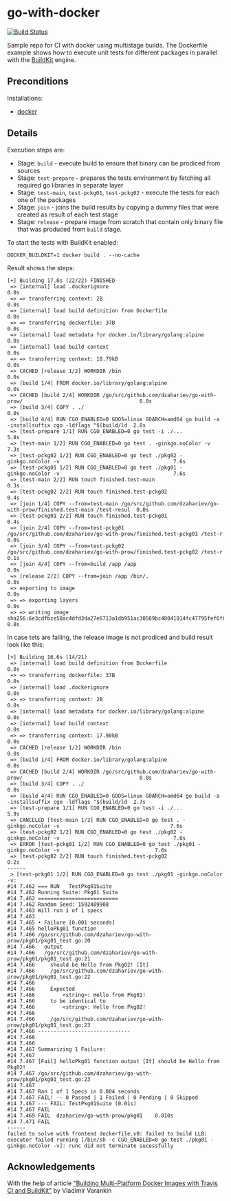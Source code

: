 # go-with-docker

[![Build Status](https://travis-ci.org/dzahariev/go-with-docker.svg?branch=master)](https://travis-ci.org/dzahariev/go-with-docker)

Sample repo for CI with docker using multistage builds. 
The Dockerfile example shows how to execute unit tests for different packages in parallel with the [BuildKit](https://docs.docker.com/develop/develop-images/build_enhancements/) engine.

## Preconditions

Installations:

- [docker](https://docs.docker.com/get-docker/)

## Details

Execution steps are:
 - Stage: `build` - execute build to ensure that binary can be prodiced from sources
 - Stage: `test-prepare` - prepares the tests environment by fetching all required go libraries in separate layer
 - Stage: `test-main`, `test-pckg01`, `test-pckg02` - execute the tests for each one of the packages
 - Stage: `join` - joins the build results by copying a dummy files that were created as result of each test stage
 - Stage: `release` - prepare image from scratch that contain only binary file that was produced from `build` stage.

To start the tests with BuildKit enabled:
```
DOCKER_BUILDKIT=1 docker build . --no-cache
```
Result shows the steps:
```
[+] Building 17.0s (22/22) FINISHED                                                                                 
 => [internal] load .dockerignore                                                                              0.0s
 => => transferring context: 2B                                                                                0.0s
 => [internal] load build definition from Dockerfile                                                           0.0s
 => => transferring dockerfile: 37B                                                                            0.0s
 => [internal] load metadata for docker.io/library/golang:alpine                                               0.0s
 => [internal] load build context                                                                              0.0s
 => => transferring context: 18.79kB                                                                           0.0s
 => CACHED [release 1/2] WORKDIR /bin                                                                          0.0s
 => [build 1/4] FROM docker.io/library/golang:alpine                                                           0.0s
 => CACHED [build 2/4] WORKDIR /go/src/github.com/dzahariev/go-with-prow/                                      0.0s
 => [build 3/4] COPY . ./                                                                                      0.0s
 => [build 4/4] RUN CGO_ENABLED=0 GOOS=linux GOARCH=amd64 go build -a -installsuffix cgo -ldflags "$(build/ld  2.8s
 => [test-prepare 1/1] RUN CGO_ENABLED=0 go test -i ./...                                                      5.8s
 => [test-main 1/2] RUN CGO_ENABLED=0 go test . -ginkgo.noColor -v                                             7.3s
 => [test-pckg02 1/2] RUN CGO_ENABLED=0 go test ./pkg02 -ginkgo.noColor -v                                     7.6s
 => [test-pckg01 1/2] RUN CGO_ENABLED=0 go test ./pkg01 -ginkgo.noColor -v                                     7.6s
 => [test-main 2/2] RUN touch finished.test-main                                                               0.3s 
 => [test-pckg02 2/2] RUN touch finished.test-pckg02                                                           0.4s 
 => [join 1/4] COPY --from=test-main /go/src/github.com/dzahariev/go-with-prow/finished.test-main /test-resul  0.0s 
 => [test-pckg01 2/2] RUN touch finished.test-pckg01                                                           0.4s
 => [join 2/4] COPY --from=test-pckg01 /go/src/github.com/dzahariev/go-with-prow/finished.test-pckg01 /test-r  0.0s 
 => [join 3/4] COPY --from=test-pckg02 /go/src/github.com/dzahariev/go-with-prow/finished.test-pckg02 /test-r  0.1s 
 => [join 4/4] COPY --from=build /app /app                                                                     0.0s 
 => [release 2/2] COPY --from=join /app /bin/.                                                                 0.0s
 => exporting to image                                                                                         0.0s
 => => exporting layers                                                                                        0.0s
 => => writing image sha256:6e3cdfbce50ac4dfd3da27e6713a1db951ac30589bc48041014fc47795fef6f6                   0.0s
```

In case tets are failing, the release image is not prodiced and build result look like this:
```
[+] Building 16.6s (14/21)                                                                                          
 => [internal] load build definition from Dockerfile                                                           0.0s
 => => transferring dockerfile: 37B                                                                            0.0s
 => [internal] load .dockerignore                                                                              0.0s
 => => transferring context: 2B                                                                                0.0s
 => [internal] load metadata for docker.io/library/golang:alpine                                               0.0s
 => [internal] load build context                                                                              0.0s
 => => transferring context: 17.90kB                                                                           0.0s
 => CACHED [release 1/2] WORKDIR /bin                                                                          0.0s
 => [build 1/4] FROM docker.io/library/golang:alpine                                                           0.0s
 => CACHED [build 2/4] WORKDIR /go/src/github.com/dzahariev/go-with-prow/                                      0.0s
 => [build 3/4] COPY . ./                                                                                      0.0s
 => [build 4/4] RUN CGO_ENABLED=0 GOOS=linux GOARCH=amd64 go build -a -installsuffix cgo -ldflags "$(build/ld  2.7s
 => [test-prepare 1/1] RUN CGO_ENABLED=0 go test -i ./...                                                      5.9s
 => CANCELED [test-main 1/2] RUN CGO_ENABLED=0 go test . -ginkgo.noColor -v                                    7.6s
 => [test-pckg02 1/2] RUN CGO_ENABLED=0 go test ./pkg02 -ginkgo.noColor -v                                     7.6s
 => ERROR [test-pckg01 1/2] RUN CGO_ENABLED=0 go test ./pkg01 -ginkgo.noColor -v                               7.6s
 => [test-pckg02 2/2] RUN touch finished.test-pckg02                                                           0.2s 
------                                                                                                              
 > [test-pckg01 1/2] RUN CGO_ENABLED=0 go test ./pkg01 -ginkgo.noColor -v:                                          
#14 7.462 === RUN   TestPkg01Suite                                                                                  
#14 7.462 Running Suite: Pkg01 Suite                                                                                
#14 7.462 ==========================                                                                                
#14 7.462 Random Seed: 1592409908
#14 7.463 Will run 1 of 1 specs
#14 7.463 
#14 7.465 • Failure [0.001 seconds]
#14 7.465 helloPkg01 function
#14 7.466 /go/src/github.com/dzahariev/go-with-prow/pkg01/pkg01_test.go:20
#14 7.466   output
#14 7.466   /go/src/github.com/dzahariev/go-with-prow/pkg01/pkg01_test.go:21
#14 7.466     should be Hello from Pkg02! [It]
#14 7.466     /go/src/github.com/dzahariev/go-with-prow/pkg01/pkg01_test.go:22
#14 7.466 
#14 7.466     Expected
#14 7.466         <string>: Hello from Pkg01!
#14 7.466     to be identical to
#14 7.466         <string>: Hello from Pkg02!
#14 7.466 
#14 7.466     /go/src/github.com/dzahariev/go-with-prow/pkg01/pkg01_test.go:23
#14 7.466 ------------------------------
#14 7.466 
#14 7.466 
#14 7.467 Summarizing 1 Failure:
#14 7.467 
#14 7.467 [Fail] helloPkg01 function output [It] should be Hello from Pkg02! 
#14 7.467 /go/src/github.com/dzahariev/go-with-prow/pkg01/pkg01_test.go:23
#14 7.467 
#14 7.467 Ran 1 of 1 Specs in 0.004 seconds
#14 7.467 FAIL! -- 0 Passed | 1 Failed | 0 Pending | 0 Skipped
#14 7.467 --- FAIL: TestPkg01Suite (0.01s)
#14 7.467 FAIL
#14 7.469 FAIL	dzahariev/go-with-prow/pkg01	0.010s
#14 7.471 FAIL
------
failed to solve with frontend dockerfile.v0: failed to build LLB: executor failed running [/bin/sh -c CGO_ENABLED=0 go test ./pkg01 -ginkgo.noColor -v]: runc did not terminate sucessfully
```
## Acknowledgements

With the help of article ["Building Multi-Platform Docker Images with Travis CI and BuildKit"](https://vladimir.varank.in/notes/2020/01/buildkit-multi-platform-travis-ci/) by Vladimir Varankin  